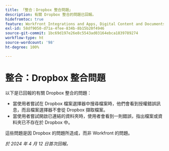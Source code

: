 ```yaml
---
title: 「整合：Dropbox 整合問題」
description: 有關 Dropbox 整合的問題已回報。
hidefromtoc: true
feature: Workfront Integrations and Apps, Digital Content and Documents
exl-id: 58df9050-d71a-4fee-834b-8b15b20f4946
source-git-commit: 1bc69d197e26e8c5543ad03164ebca1839789274
workflow-type: ht
source-wordcount: '98'
ht-degree: 100%

---
```


# 整合：Dropbox 整合問題

以下是已回報的有關 Dropbox 整合的問題：

* 當使用者嘗試在 Dropbox 檔案選擇器中搜尋檔案時，他們會看到授權錯誤訊息，而且檔案選擇器不會從 Dropbox 擷取檔案。
* 當使用者嘗試開啟已連結的資料夾時，使用者會看到一則錯誤，指出檔案或資料夾已不存在於 Dropbox 中。

這些問題是因 Dropbox 的問題所造成，而非 Workfront 的問題。

_於 2024 年 4 月 12 日首次回報。_
